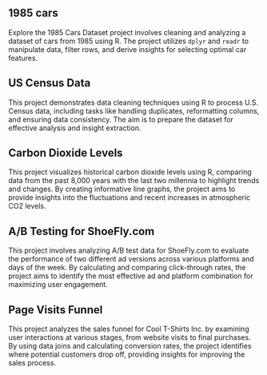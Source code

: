 ## 1985 cars
Explore the 1985 Cars Dataset project involves cleaning and analyzing a dataset of cars from 1985 using R. The project utilizes `dplyr` and `readr` to manipulate data, filter rows, and derive insights for selecting optimal car features.

## US Census Data
This project demonstrates data cleaning techniques using R to process U.S. Census data, including tasks like handling duplicates, reformatting columns, and ensuring data consistency. The aim is to prepare the dataset for effective analysis and insight extraction.

## Carbon Dioxide Levels
This project visualizes historical carbon dioxide levels using R, comparing data from the past 8,000 years with the last two millennia to highlight trends and changes. By creating informative line graphs, the project aims to provide insights into the fluctuations and recent increases in atmospheric CO2 levels.

## A/B Testing for ShoeFly.com
This project involves analyzing A/B test data for ShoeFly.com to evaluate the performance of two different ad versions across various platforms and days of the week. By calculating and comparing click-through rates, the project aims to identify the most effective ad and platform combination for maximizing user engagement.

## Page Visits Funnel
This project analyzes the sales funnel for Cool T-Shirts Inc. by examining user interactions at various stages, from website visits to final purchases. By using data joins and calculating conversion rates, the project identifies where potential customers drop off, providing insights for improving the sales process.
